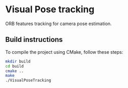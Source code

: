 # Visual Pose tracking 

ORB features tracking for camera pose estimation.

## Build instructions

To compile the project using CMake, follow these steps:

```bash
mkdir build
cd build
cmake ..
make
./VisualPoseTracking
```
